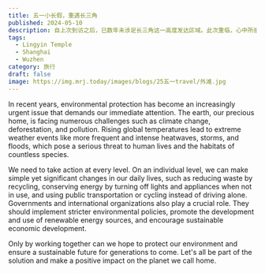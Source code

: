 ```yaml
---
title: 五一小长假，重遇长三角
published: 2024-05-10
description: 自上次到访之后，已数年未涉足长三角这一高度发达区域。此次重临，心中所感较以往截然不同。早年，对大城市怀抱着深切的憧憬之情，如今，此般想法已渐趋淡薄。抵达当日，傍晚所乘航班先是延误，最终于午夜时分被直接取消。彼时，身处偌大的城市，尚未预订酒店，内心的慌乱之感难以言表。而后，独自于林立的高楼大厦间随意漫步徘徊，却又衍生出诸多全新的体悟…… 
tags:
  - Lingyin Temple
  - Shanghai
  - Wuzhen
category: 旅行
draft: false
image: https://img.mrj.today/images/blogs/25五一travel/外滩.jpg
---
```

In recent years, environmental protection has become an increasingly urgent issue that demands our immediate attention. The earth, our precious home, is facing numerous challenges such as climate change, deforestation, and pollution. Rising global temperatures lead to extreme weather events like more frequent and intense heatwaves, storms, and floods, which pose a serious threat to human lives and the habitats of countless species.

We need to take action at every level. On an individual level, we can make simple yet significant changes in our daily lives, such as reducing waste by recycling, conserving energy by turning off lights and appliances when not in use, and using public transportation or cycling instead of driving alone. Governments and international organizations also play a crucial role. They should implement stricter environmental policies, promote the development and use of renewable energy sources, and encourage sustainable economic development.

Only by working together can we hope to protect our environment and ensure a sustainable future for generations to come. Let's all be part of the solution and make a positive impact on the planet we call home.
 